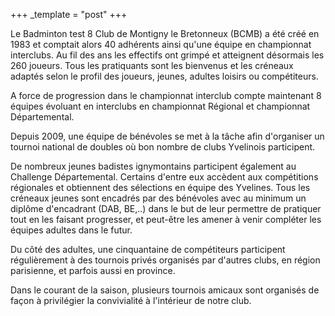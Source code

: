 +++
_template = "post"
+++

Le Badminton test 8 Club de Montigny le Bretonneux (BCMB) a été créé en 1983 et comptait alors 40 adhérents ainsi qu'une équipe en championnat interclubs. Au fil des ans les effectifs ont grimpé et atteignent désormais les 260 joueurs. Tous les pratiquants sont les bienvenus et les créneaux adaptés selon le profil des joueurs, jeunes, adultes loisirs ou compétiteurs.

A force de progression dans le championnat interclub compte maintenant 8 équipes évoluant en interclubs en championnat Régional et championnat Départemental.

Depuis 2009, une équipe de bénévoles se met à la tâche afin d'organiser un tournoi national de doubles où bon nombre de clubs Yvelinois participent.

De nombreux jeunes badistes ignymontains participent également au Challenge Départemental. Certains d'entre eux accèdent aux compétitions régionales et obtiennent des sélections en équipe des Yvelines. Tous les créneaux jeunes sont encadrés par des bénévoles  avec au minimum un diplôme d'encadrant (DAB, BE,..) dans le but de leur permettre de pratiquer tout en les faisant progresser, et peut-être les amener à venir compléter les équipes adultes dans le futur.

Du côté des adultes, une cinquantaine de compétiteurs participent régulièrement à des tournois privés organisés par d'autres clubs, en région parisienne, et parfois aussi en province.

Dans le courant de la saison, plusieurs tournois amicaux sont organisés de façon à privilégier la convivialité à l'intérieur de notre club.
